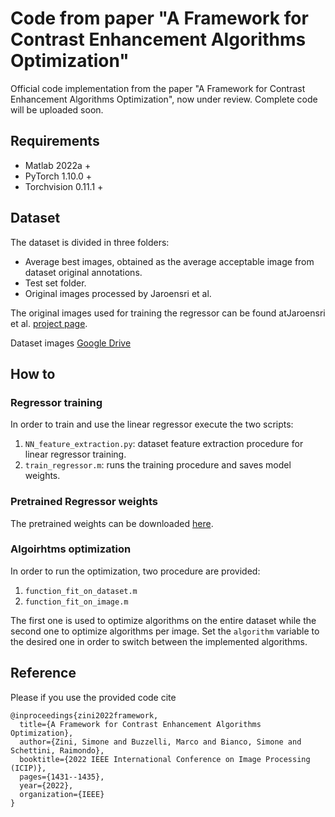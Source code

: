 # Code from paper "A Framework for Contrast Enhancement Algorithms Optimization"

Official code implementation from the paper "A Framework for Contrast Enhancement Algorithms Optimization", now under review.
Complete code will be uploaded soon.

## Requirements

- Matlab 2022a +
- PyTorch 1.10.0 +
- Torchvision 0.11.1 +

## Dataset

The dataset is divided in three folders:
- Average best images, obtained as the average acceptable image from dataset original annotations.
- Test set folder.
- Original images processed by Jaroensri et al.

The original images used for training the regressor can be found atJaroensri et al. [project page](http://projects.csail.mit.edu/acceptable-adj/).

Dataset images [Google Drive](https://drive.google.com/drive/folders/1wlJdHcUR-hZkSiFNKIzw3YGd30iJ260T?usp=sharing)

## How to

### Regressor training

In order to train and use the linear regressor execute the two scripts:
1. `NN_feature_extraction.py`: dataset feature extraction procedure for linear regressor training. 
2. `train_regressor.m`: runs the training procedure and saves model weights.



### Pretrained Regressor weights

The pretrained weights can be downloaded [here](https://drive.google.com/drive/folders/1dhtw2R-mC7tkvJCJ8_pfIBhikEAYRlXa?usp=sharing).

### Algoirhtms optimization
In order to run the optimization, two procedure are provided:
1. `function_fit_on_dataset.m`
2. `function_fit_on_image.m`

The first one is used to optimize algorithms on the entire dataset while the second one to optimize algorithms per image.
Set the `algorithm` variable to the desired one in order to switch between the implemented algorithms.

## Reference

Please if you use the provided code cite

```
@inproceedings{zini2022framework,
  title={A Framework for Contrast Enhancement Algorithms Optimization},
  author={Zini, Simone and Buzzelli, Marco and Bianco, Simone and Schettini, Raimondo},
  booktitle={2022 IEEE International Conference on Image Processing (ICIP)},
  pages={1431--1435},
  year={2022},
  organization={IEEE}
}
```
